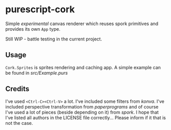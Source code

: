 # purescript-cork

Simple *experimental* canvas renderer which reuses spork primitives and provides its own `App` type.

Still WIP - battle testing in the current project.

## Usage

`Cork.Sprites` is sprites rendering and caching app. A simple example can be found in _src/Example.purs_

## Credits

I've used `<Ctrl-C><Ctrl-V>` a lot. I've included some filters from _konva_. I've included perspective transformation from _paperprograms_ and of course I've used a lot of pieces (beside depending on it) from _spork_.
I hope that I've listed all authors in the LICENSE file correctly... Please inform if it that is not the case.


<!--
## Extensions

### Full DAG

It seems that there is possibility to introduce DAG support (multiple inputs into the node) by introducing state into the node and changing signature like:

type Plan = Map hash (Tuple (f i) (i → Effect (Plan hash f i j)))

### Extending plan types

```purescript
type Nodes = (a ∷ A, b ∷ B, c ∷ C)

type Plan Nodes = Map hash
    (Tuple
      (f (Variant Nodes))
      { a ∷ A → Plan Nodes
      , b ∷ B → Plan Nodes
      , c ∷ C → Plan Nodes
      }
    )
```

Is this worth anything? Maybe it is better to guard "type safety" by construction:

type Nodes = (a ∷ A, b ∷ B, c ∷ C)

``` purescript
-- This `lifts` a into `Variant / Sum` and dispatch result.
nodeA ∷ Tuple (f a) (a → Plan)
```

-->
